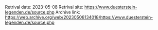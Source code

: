 Retrival date: 2023-05-08
Retrival site: https://www.duesterstein-legenden.de/source.php
Archive link: https://web.archive.org/web/20230508134018/https://www.duesterstein-legenden.de/source.php
